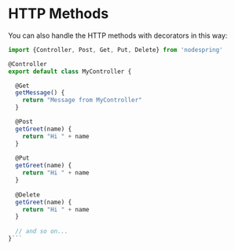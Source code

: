 # HTTP Methods

You can also handle the HTTP methods with decorators in this way:

```javascript
import {Controller, Post, Get, Put, Delete} from 'nodespring'

@Controller
export default class MyController {

  @Get
  getMessage() {
    return "Message from MyController"
  }

  @Post
  getGreet(name) {
    return "Hi " + name
  }
  
  @Put
  getGreet(name) {
    return "Hi " + name
  }
  
  @Delete
  getGreet(name) {
    return "Hi " + name
  }
  
  // and so on...
}```